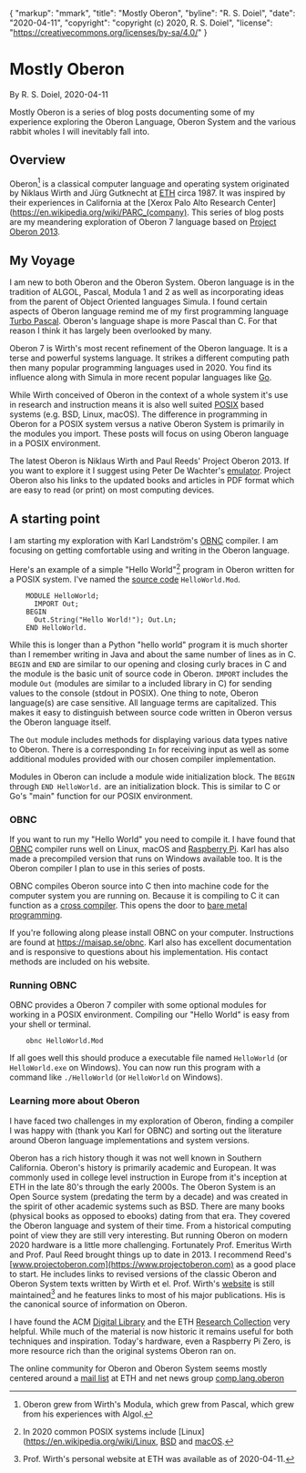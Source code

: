 {
    "markup": "mmark",
    "title": "Mostly Oberon",
    "byline": "R. S. Doiel",
    "date": "2020-04-11",
    "copyright": "copyright (c) 2020, R. S. Doiel",
    "license": "https://creativecommons.org/licenses/by-sa/4.0/"
}


# Mostly Oberon

By R. S. Doiel, 2020-04-11

Mostly Oberon is a series of blog posts documenting some of my experience exploring the Oberon Language, Oberon System and the various rabbit wholes I will inevitably fall into.

## Overview

Oberon[^1] is a classical computer language and operating system originated by Niklaus Wirth and Jürg Gutknecht at [ETH](https://en.wikipedia.org/wiki/ETH_Zurich) circa 1987.  It was inspired by their experiences in California at the [Xerox Palo Alto Research Center](https://en.wikipedia.org/wiki/PARC_(company).  This series of blog posts are my meandering exploration of Oberon 7 language based on [Project Oberon 2013](http://www.projectoberon.com/).


## My Voyage

I am new to both Oberon and the Oberon System.  Oberon language is in the tradition of ALGOL, Pascal, Modula 1 and 2 as well as incorporating ideas from the parent of Object Oriented languages Simula. I found certain aspects of Oberon language remind me of my first programming language [Turbo Pascal](https://en.wikipedia.org/wiki/Turbo_Pascal).  Oberon's language shape is more Pascal than C. For that reason I think it has largely been overlooked by many.

Oberon 7 is Wirth's most recent refinement of the Oberon language.  It is a terse and powerful systems language.  It strikes a different computing path then many popular programming languages used in 2020.  You find its influence along with Simula in more recent popular languages like [Go](https://golang.org).

While Wirth conceived of Oberon in the context of a whole system it's use in research and instruction means it is also well suited [POSIX](https://en.wikipedia.org/wiki/POSIX) based systems (e.g. BSD, Linux, macOS).  The difference in programming in Oberon for a POSIX system versus a native Oberon System is primarily in the modules you import. These posts will focus on using Oberon language in a POSIX environment.

The latest Oberon is Niklaus Wirth and Paul Reeds' Project Oberon 2013. If you want to explore it I suggest using Peter De Wachter's [emulator](https://github.com/pdewacht/oberon-risc-emu). Project Oberon also his links to the updated books and articles in PDF format which are easy to read (or print) on most computing devices.


## A starting point

I am starting my exploration with Karl Landström's [OBNC](https://miasap.se/obnc/) compiler. I am focusing on getting comfortable using and writing in the Oberon language.

Here's an example of a simple "Hello World"[^2] program in Oberon written for a POSIX system. I've named the [source code](HelloWorld.Mod) `HelloWorld.Mod`.

```Oberon
    MODULE HelloWorld;
      IMPORT Out;
    BEGIN
      Out.String("Hello World!"); Out.Ln;
    END HelloWorld.
```

While this is longer than a Python "hello world" program it is much shorter than I remember writing in Java and about the same number of lines as in C. `BEGIN` and `END` are similar to our opening and closing curly braces in C and the module is the basic unit of source code in Oberon. `IMPORT` includes the module `Out` (modules are similar to a included library in C) for sending values to the console (stdout in POSIX). One thing to note, Oberon language(s) are case sensitive. All language terms are capitalized. This makes it easy to distinguish between source code written in Oberon versus the Oberon language itself.

The `Out` module includes methods for displaying various data types native
to Oberon. There is a corresponding `In` for receiving input as well as
some additional modules provided with our chosen compiler implementation.

Modules in Oberon can include a module wide initialization block. The
`BEGIN` through `END HelloWorld.` are an initialization block. This is
similar to C or Go's "main" function for our POSIX environment.

### OBNC

If you want to run my "Hello World" you need to compile it.  I have found that [OBNC](https://miasap.se/obnc/) compiler runs well on Linux, macOS and [Raspberry Pi](https://www.raspberrypi.org). Karl has also made a precompiled version that runs on Windows available too. It is the Oberon compiler I plan to use in this series of posts.

OBNC compiles Oberon source into C then into machine code for the computer system you are running on. Because it is compiling to C it can function as a [cross compiler](https://en.wikipedia.org/wiki/Cross_compiler). This opens the door to [bare metal programming](https://en.wikipedia.org/wiki/Bare_machine).

If you're following along please install OBNC on your computer.  Instructions are found at https://maisap.se/obnc. Karl also has excellent documentation and is responsive to questions about his implementation. His contact methods are included on his website.


### Running OBNC

OBNC provides a Oberon 7 compiler with some optional modules for working in a POSIX environment.  Compiling our "Hello World" is easy from your shell or terminal.

```
    obnc HelloWorld.Mod
```

If all goes well this should produce a executable file named `HelloWorld` (or `HelloWorld.exe` on Windows). You can now run this program with a command like `./HelloWorld` (or `HelloWorld` on Windows).

### Learning more about Oberon

I have faced two challenges in my exploration of Oberon, finding a compiler I was happy with (thank you Karl for OBNC) and sorting out the literature around Oberon language implementations and system versions.

Oberon has a rich history though it was not well known in Southern California. Oberon's history is primarily academic and European. It was commonly used in college level instruction in Europe from it's inception at ETH in the late 80's through the early 2000s. The Oberon System is an Open Source system (predating the term by a decade) and was created in the spirit of other academic systems such as BSD. There are many books (physical books as opposed to ebooks) dating from that era.  They covered the Oberon language and system of their time.  From a historical computing point of view they are still very interesting. But running Oberon on modern 2020 hardware is a little more challenging. Fortunately Prof. Emeritus Wirth and Prof. Paul Reed brought things up to date in 2013. I recommend Reed's [www.projectoberon.com](https://www.projectoberon.com) as a good place to start. He includes links to revised versions of the classic Oberon and Oberon System texts written by Wirth et el. Prof. Wirth's [website](https://inf.ethz.ch/personal/wirth/) is still maintained[^3] and he features links to most of his major publications. His is the canonical source of information on Oberon.

I have found the ACM [Digital Library](https://dl.acm.org/) and the ETH [Research Collection](https://www.research-collection.ethz.ch/?locale-attribute=en) very helpful.  While much of the material is now historic it remains useful for both techniques and inspiration.  Today's hardware, even a Raspberry Pi Zero, is more resource rich than the original systems Oberon ran on.

The online community for Oberon and Oberon System seems mostly centered around a [mail list](https://lists.inf.ethz.ch/mailman/listinfo/oberon) at ETH and net news group [comp.lang.oberon](https://groups.google.com/forum/#!forum/comp.lang.oberon)




[^1]: Oberon grew from Wirth's Modula, which grew from Pascal, which grew from his experiences with Algol.

[^2]: In 2020 common POSIX systems include [Linux](https://en.wikipedia.org/wiki/Linux, [BSD](https://en.wikipedia.org/wiki/Berkeley_Software_Distribution) and [macOS](https://en.wikipedia.org/wiki/MacOS).

[^3]: Prof. Wirth's personal website at ETH was available as of 2020-04-11. 

